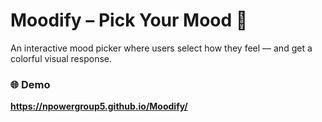 # Moodify – Pick Your Mood 🎨

An interactive mood picker where users select how they feel — and get a colorful visual response.

### 🌐 Demo
**https://npowergroup5.github.io/Moodify/**


